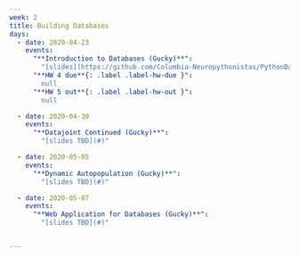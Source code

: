 ```yaml
---
week: 2
title: Building Databases
days:
  - date: 2020-04-23
    events:
      "**Introduction to Databases (Gucky)**":
        "[slides](https://github.com/Columbia-Neuropythonistas/PythonDataCourse/tree/master/Lectures/Lecture5)"
      "**HW 4 due**{: .label .label-hw-due }":
        null
      "**HW 5 out**{: .label .label-hw-out }":
        null

  - date: 2020-04-30
    events:
      "**Datajoint Continued (Gucky)**":
        "[slides TBD](#)"

  - date: 2020-05-05
    events:
      "**Dynamic Autopopulation (Gucky)**":
        "[slides TBD](#)"

  - date: 2020-05-07
    events:
      "**Web Application for Databases (Gucky)**":
        "[slides TBD](#)"


---
```

